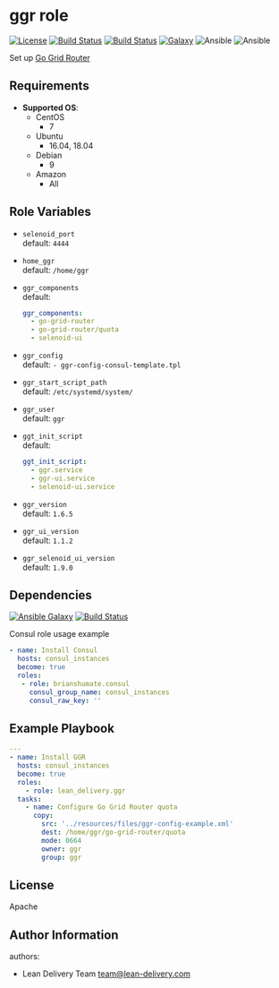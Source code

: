ggr role
=========
[![License](https://img.shields.io/badge/license-Apache-green.svg?style=flat)](https://raw.githubusercontent.com/lean-delivery/ansible-role-ggr/master/LICENSE)
[![Build Status](https://travis-ci.org/lean-delivery/ansible-role-ggr.svg?branch=master)](https://travis-ci.org/lean-delivery/ansible-role-ggr)
[![Build Status](https://gitlab.com/lean-delivery/ansible-role-ggr/badges/master/pipeline.svg)](https://gitlab.com/lean-delivery/ansible-role-ggr/pipelines)
[![Galaxy](https://img.shields.io/badge/galaxy-lean__delivery.ggr-blue.svg)](https://galaxy.ansible.com/lean_delivery/ggr)
![Ansible](https://img.shields.io/ansible/role/d/42600.svg)
![Ansible](https://img.shields.io/badge/dynamic/json.svg?label=min_ansible_version&url=https%3A%2F%2Fgalaxy.ansible.com%2Fapi%2Fv1%2Froles%2F42600%2F&query=$.min_ansible_version)

Set up [Go Grid Router](https://aerokube.com/ggr/latest/)

Requirements
------------

- **Supported OS**:
  - CentOS
    - 7
  - Ubuntu
    - 16.04, 18.04
  - Debian
    - 9
  - Amazon
    - All

Role Variables
--------------

- `selenoid_port`  
  default: `4444`
- `home_ggr`  
  default: `/home/ggr`
- `ggr_components`  
  default: 
  ```yaml
  ggr_components:
    - go-grid-router
    - go-grid-router/quota
    - selenoid-ui
  ```
 
- `ggr_config`  
  default: `- ggr-config-consul-template.tpl`
- `ggr_start_script_path`  
  default: `/etc/systemd/system/`
- `ggr_user`  
  default: `ggr`

- `ggt_init_script`  
  default:
  ```yaml
  ggt_init_script:
    - ggr.service
    - ggr-ui.service
    - selenoid-ui.service
  ```
- `ggr_version`  
  default: `1.6.5`
- `ggr_ui_version`  
  default: `1.1.2`
- `ggr_selenoid_ui_version`  
  default: `1.9.0`

Dependencies
------------

[![Ansible Galaxy](https://img.shields.io/badge/galaxy-brianshumate.consul-blue.svg)](https://galaxy.ansible.com/brianshumate/consul/)
[![Build Status](https://travis-ci.org/brianshumate/ansible-consul.svg?branch=master)](https://travis-ci.org/brianshumate/ansible-consul)

 Consul role usage example
 ```yaml
 - name: Install Consul
   hosts: consul_instances
   become: true
   roles:
    - role: brianshumate.consul
      consul_group_name: consul_instances
      consul_raw_key: ''
 ```

Example Playbook
----------------

```yaml
---
- name: Install GGR
  hosts: consul_instances
  become: true
  roles:
    - role: lean_delivery.ggr
  tasks:
    - name: Configure Go Grid Router quota
      copy:
        src: '../resources/files/ggr-config-example.xml'
        dest: /home/ggr/go-grid-router/quota
        mode: 0664
        owner: ggr
        group: ggr
```

License
-------
Apache

Author Information
------------------

authors:
  - Lean Delivery Team <team@lean-delivery.com>
